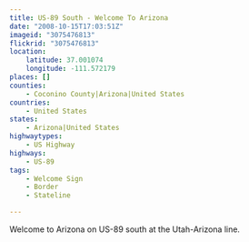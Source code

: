 ```yaml
---
title: US-89 South - Welcome To Arizona
date: "2008-10-15T17:03:51Z"
imageid: "3075476813"
flickrid: "3075476813"
location:
    latitude: 37.001074
    longitude: -111.572179
places: []
counties:
    - Coconino County|Arizona|United States
countries:
    - United States
states:
    - Arizona|United States
highwaytypes:
    - US Highway
highways:
    - US-89
tags:
    - Welcome Sign
    - Border
    - Stateline

---
```

Welcome to Arizona on US-89 south at the Utah-Arizona line.
